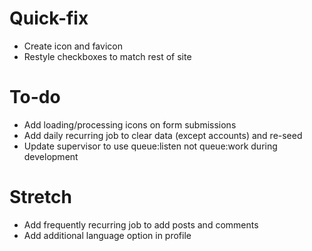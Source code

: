 # Quick-fix
- Create icon and favicon
- Restyle checkboxes to match rest of site

# To-do
- Add loading/processing icons on form submissions
- Add daily recurring job to clear data (except accounts) and re-seed
- Update supervisor to use queue:listen not queue:work during development

# Stretch
- Add frequently recurring job to add posts and comments
- Add additional language option in profile
